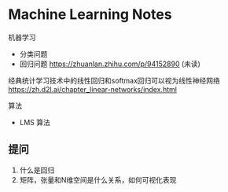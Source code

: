 Machine Learning Notes
===

机器学习

* 分类问题
* 回归问题
https://zhuanlan.zhihu.com/p/94152890 (未读)

经典统计学习技术中的线性回归和softmax回归可以视为线性神经网络
https://zh.d2l.ai/chapter_linear-networks/index.html

算法

* LMS 算法

## 提问

1. 什么是回归 
2. 矩阵，张量和N维空间是什么关系，如何可视化表现



